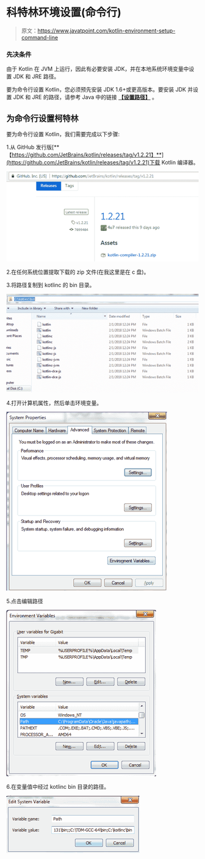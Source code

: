 # 科特林环境设置(命令行)

> 原文：<https://www.javatpoint.com/kotlin-environment-setup-command-line>

### 先决条件

由于 Kotlin 在 JVM 上运行，因此有必要安装 JDK，并在本地系统环境变量中设置 JDK 和 JRE 路径。

要为命令行设置 Kotlin，您必须预先安装 JDK 1.6+或更高版本。要安装 JDK 并设置 JDK 和 JRE 的路径，请参考 Java 中的链接 [**【设置路径】**](https://www.javatpoint.com/how-to-set-path-in-java) 。

## 为命令行设置柯特林

要为命令行设置 Kotlin，我们需要完成以下步骤:

1.从 GitHub 发行版[**【https://github.com/JetBrains/kotlin/releases/tag/v1.2.21】**](https://github.com/JetBrains/kotlin/releases/tag/v1.2.21)下载 Kotlin 编译器。

![Kotlin Environment Setup Command line](img/1383b58ab5cc37938b3cec0d92b3786f.png)

2.在任何系统位置提取下载的 zip 文件(在我这里是在 c 盘)。

3.将路径复制到 kotlinc 的 bin 目录。

![Kotlin Environment Setup Command line 1](img/73ac2c317f6642a675743ca6c5822f51.png)

4.打开计算机属性，然后单击环境变量。

![Kotlin Environment Setup Command line 2](img/e3f14b4cba5aa8cb4a04d44bdb61dd8d.png)

5.点击编辑路径

![Kotlin Environment Setup Command line 3](img/df983b32d572bbb13bf060fc9bce3ecc.png)

6.在变量值中经过 kotlinc bin 目录的路径。

![Kotlin Environment Setup Command line 4](img/0ed255751e439af4eb031cb0961682ba.png)